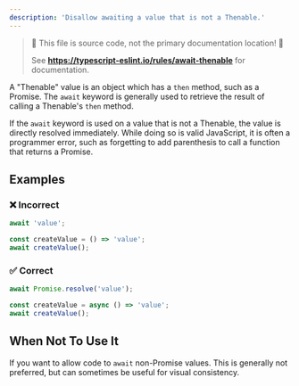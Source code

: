 ```yaml
---
description: 'Disallow awaiting a value that is not a Thenable.'
---
```


> 🛑 This file is source code, not the primary documentation location! 🛑
>
> See **https://typescript-eslint.io/rules/await-thenable** for documentation.

A "Thenable" value is an object which has a `then` method, such as a Promise.
The `await` keyword is generally used to retrieve the result of calling a Thenable's `then` method.

If the `await` keyword is used on a value that is not a Thenable, the value is directly resolved immediately.
While doing so is valid JavaScript, it is often a programmer error, such as forgetting to add parenthesis to call a function that returns a Promise.

## Examples

<!--tabs-->

### ❌ Incorrect

```ts
await 'value';

const createValue = () => 'value';
await createValue();
```

### ✅ Correct

```ts
await Promise.resolve('value');

const createValue = async () => 'value';
await createValue();
```

## When Not To Use It

If you want to allow code to `await` non-Promise values.
This is generally not preferred, but can sometimes be useful for visual consistency.
